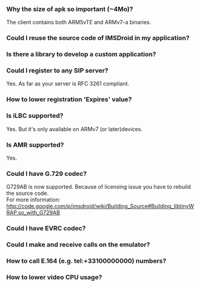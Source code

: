 

### Why the size of apk so important (~4Mo)? ###
The client contains both ARM5vTE and ARMv7-a binaries.

### Could I reuse the source code of IMSDroid in my application? ###
### Is there a library to develop a custom application?<br></h3>

### Could I register to any SIP server? ###
Yes. As far as your server is RFC 3261 compliant.
### How to lower registration 'Expires' value? ###

### Is iLBC supported? ###
Yes. But it's only available on ARMv7 (or later)devices.
### Is AMR supported? ###
Yes.
### Could I have G.729 codec? ###
G729AB is now supported. Because of licensing issue you have to rebuild the source code. <br />
For more information: http://code.google.com/p/imsdroid/wiki/Building_Source#Building_libtinyWRAP.so_with_G729AB
### Could I have EVRC codec? ###
### Could I make and receive calls on the emulator? ###
### How to call E.164 (e.g. tel:+33100000000) numbers? ###

### How to lower video CPU usage? ###